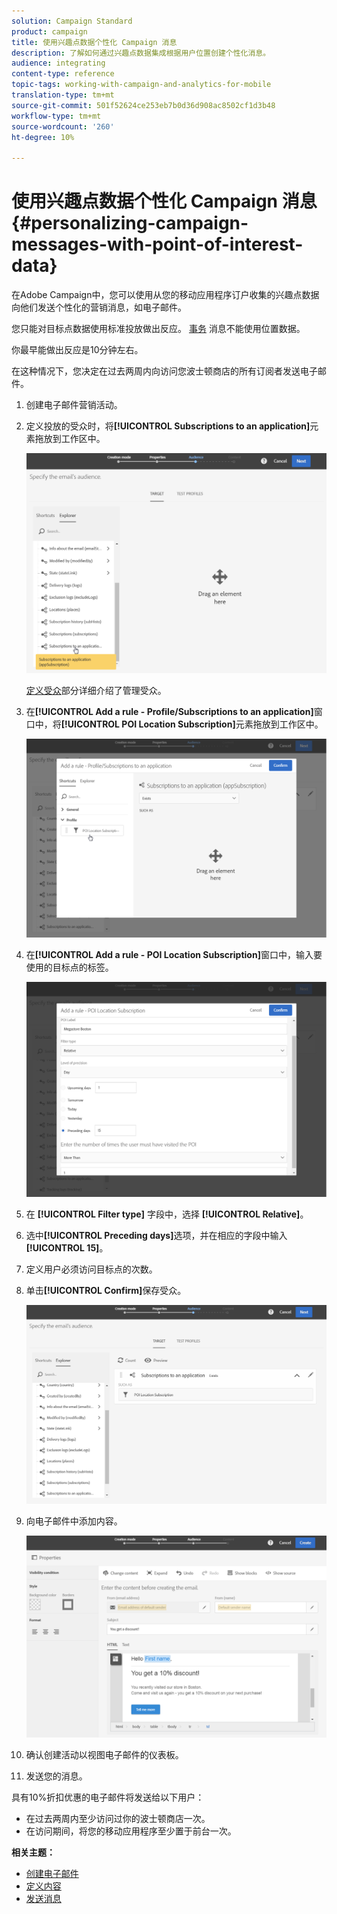 ```yaml
---
solution: Campaign Standard
product: campaign
title: 使用兴趣点数据个性化 Campaign 消息
description: 了解如何通过兴趣点数据集成根据用户位置创建个性化消息。
audience: integrating
content-type: reference
topic-tags: working-with-campaign-and-analytics-for-mobile
translation-type: tm+mt
source-git-commit: 501f52624ce253eb7b0d36d908ac8502cf1d3b48
workflow-type: tm+mt
source-wordcount: '260'
ht-degree: 10%

---
```



# 使用兴趣点数据个性化 Campaign 消息{#personalizing-campaign-messages-with-point-of-interest-data}

在Adobe Campaign中，您可以使用从您的移动应用程序订户收集的兴趣点数据向他们发送个性化的营销消息，如电子邮件。

您只能对目标点数据使用标准投放做出反应。 [事务](../../channels/using/getting-started-with-transactional-msg.md) 消息不能使用位置数据。

你最早能做出反应是10分钟左右。

在这种情况下，您决定在过去两周内向访问您波士顿商店的所有订阅者发送电子邮件。

1. 创建电子邮件营销活动。
1. 定义投放的受众时，将&#x200B;**[!UICONTROL Subscriptions to an application]**&#x200B;元素拖放到工作区中。

   ![](assets/poi_subscriptions_app.png)

   [定义受众](../../audiences/using/creating-audiences.md)部分详细介绍了管理受众。

1. 在&#x200B;**[!UICONTROL Add a rule - Profile/Subscriptions to an application]**&#x200B;窗口中，将&#x200B;**[!UICONTROL POI Location Subscription]**&#x200B;元素拖放到工作区中。

   ![](assets/poi_add_rule_profile_subscription.png)

1. 在&#x200B;**[!UICONTROL Add a rule - POI Location Subscription]**&#x200B;窗口中，输入要使用的目标点的标签。

   ![](assets/poi_location_subscription.png)

1. 在 **[!UICONTROL Filter type]** 字段中，选择 **[!UICONTROL Relative]**。
1. 选中&#x200B;**[!UICONTROL Preceding days]**&#x200B;选项，并在相应的字段中输入&#x200B;**[!UICONTROL 15]**。
1. 定义用户必须访问目标点的次数。
1. 单击&#x200B;**[!UICONTROL Confirm]**&#x200B;保存受众。

   ![](assets/poi_subscriptions_app_audience_defined.png)

1. 向电子邮件中添加内容。

   ![](assets/poi_email_content.png)

1. 确认创建活动以视图电子邮件的仪表板。
1. 发送您的消息。

具有10%折扣优惠的电子邮件将发送给以下用户：

* 在过去两周内至少访问过你的波士顿商店一次。
* 在访问期间，将您的移动应用程序至少置于前台一次。

**相关主题：**

* [创建电子邮件](../../channels/using/creating-an-email.md)
* [定义内容](../../designing/using/personalization.md#example-email-personalization)
* [发送消息](../../sending/using/confirming-the-send.md)

